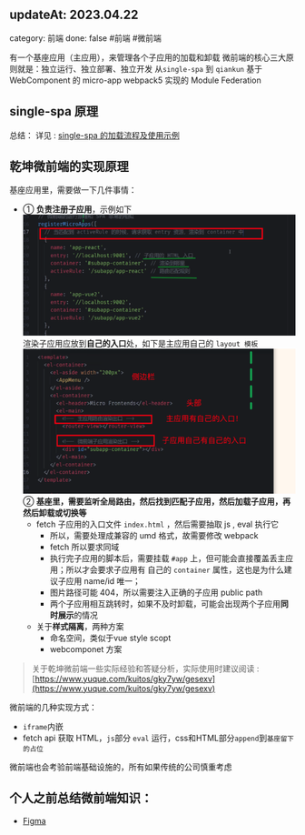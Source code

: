 
## updateAt: 2023.04.22
category: 前端
done: false
#前端 #微前端

有一个基座应用（主应用），来管理各个子应用的加载和卸载
微前端的核心三大原则就是：独立运行、独立部署、独立开发
从`single-spa`  到 `qiankun`
基于 WebComponent   的 micro-app
webpack5 实现的 Module Federation 

## single-spa 原理
总结：
详见  : [single-spa 的加载流程及使用示例](https://www.figma.com/file/9ykLrmg5xwkZvY8cxFinog/0022%E7%AF%87%EF%BC%9A%E5%B8%B8%E8%A7%81%E7%9A%84%E5%BE%AE%E5%89%8D%E7%AB%AF%E6%96%B9%E6%A1%88%E3%80%81%E5%8F%8A%E5%BE%AE%E5%89%8D%E7%AB%AF%E7%9A%84%E5%8E%9F%E7%90%86%E8%A7%A3%E6%9E%90?type=whiteboard&node-id=205-372&t=vvZ8xgbzUKAyFOdq-11)


## 乾坤微前端的实现原理
基座应用里，需要做一下几件事情：

- ① **负责注册子应用**，示例如下
  ![](images/d711e53fb53f8479f743a7e946f8aef5.png)
  渲染子应用应放到**自己的入口**处，如下是主应用自己的 `layout 模板`
  ![](images/a9fb4563b03079cb9ef1cff16582dc54.png)
  ②  **基座里，需要监听全局路由，然后找到匹配子应用，然后加载子应用，再然后卸载或切换等**
   - fetch 子应用的入口文件 `index.html` ，然后需要抽取 js , eval 执行它
      - 所以，需要处理成兼容的 umd 格式，故需要修改 webpack
      - fetch 所以要求同域
      - 执行完子应用的脚本后，需要挂载 `#app` 上，但可能会直接覆盖丢主应用；所以才会要求子应用有 自己的 `container` 属性，这也是为什么建议子应用 name/id 唯一；
      - 图片路径可能 404，所以需要注入正确的子应用 public path
      - 两个子应用相互跳转时，如果不及时卸载，可能会出现两个子应用**同时展示**的情况
   - 关于**样式隔离**，两种方案
      - 命名空间，类似于vue style scopt
      - webcomponet 方案

>  关于乾坤微前端一些实际经验和答疑分析，实际使用时建议阅读 : [https://www.yuque.com/kuitos/gky7yw/gesexv](https://www.yuque.com/kuitos/gky7yw/gesexv)


微前端的几种实现方式：

- `iframe`内嵌
- fetch api 获取 HTML，`js`部分 `eval` 运行，css和HTML部分`append`到`基座留下的占位`

微前端也会考验前端基础设施的，所有如果传统的公司慎重考虑


## 个人之前总结微前端知识：

- [Figma](https://www.figma.com/file/9ykLrmg5xwkZvY8cxFinog/%E5%BE%AE%E5%89%8D%E7%AB%AF?node-id=0-1&t=WP1zZkfOuyDzk6rU-11)
